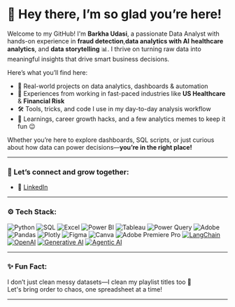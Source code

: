 # 👋 Hey there, I’m so glad you’re here!

Welcome to my GitHub! I'm **Barkha Udasi**, a passionate Data Analyst with hands-on experience in **fraud detection**,**data analytics with AI** **healthcare analytics**, and **data storytelling** 📊. I thrive on turning raw data into meaningful insights that drive smart business decisions.

Here’s what you’ll find here:
- 🧠 Real-world projects on data analytics, dashboards & automation
- 💼 Experiences from working in fast-paced industries like **US Healthcare** & **Financial Risk**
- 🛠️ Tools, tricks, and code I use in my day-to-day analysis workflow
- 🌱 Learnings, career growth hacks, and a few analytics memes to keep it fun 😉

Whether you’re here to explore dashboards, SQL scripts, or just curious about how data can power decisions—**you’re in the right place!**

---

### 🔗 Let’s connect and grow together:
- 💼 [LinkedIn](https://www.linkedin.com/in/barkha-udasi-72365b212)

---

### ⚙️ Tech Stack:
![Python](https://img.shields.io/badge/-Python-3776AB?style=for-the-badge&logo=python&logoColor=white)
![SQL](https://img.shields.io/badge/-SQL-4479A1?style=for-the-badge&logo=mysql&logoColor=white)
![Excel](https://img.shields.io/badge/-Excel-217346?style=for-the-badge&logo=microsoft-excel&logoColor=white)
![Power BI](https://img.shields.io/badge/-Power%20BI-F2C811?style=for-the-badge&logo=powerbi&logoColor=black)
![Tableau](https://img.shields.io/badge/-Tableau-E97627?style=for-the-badge&logo=tableau&logoColor=white)
![Power Query](https://img.shields.io/badge/-Power%20Query-742774?style=for-the-badge&logo=microsoft&logoColor=white)
![Adobe](https://img.shields.io/badge/-Adobe%20Suite-FF0000?style=for-the-badge&logo=adobe&logoColor=white)
![Pandas](https://img.shields.io/badge/-Pandas-150458?style=for-the-badge&logo=pandas&logoColor=white)
![Plotly](https://img.shields.io/badge/-Plotly-3F4F75?style=for-the-badge&logo=plotly&logoColor=white)
![Figma](https://img.shields.io/badge/-Figma-F24E1E?style=for-the-badge&logo=figma&logoColor=white)
![Canva](https://img.shields.io/badge/-Canva-00C4CC?style=for-the-badge&logo=canva&logoColor=white)
![Adobe Premiere Pro](https://img.shields.io/badge/-Premiere%20Pro-9999FF?style=for-the-badge&logo=adobe-premiere-pro&logoColor=white)
[![LangChain](https://img.shields.io/badge/-LangChain-blueviolet?style=for-the-badge)](https://www.langchain.com/)
[![OpenAI](https://img.shields.io/badge/-OpenAI-412991?style=for-the-badge)](https://openai.com/)
[![Generative AI](https://img.shields.io/badge/-Generative%20AI-ff69b4?style=for-the-badge)](https://en.wikipedia.org/wiki/Generative_artificial_intelligence)
[![Agentic AI](https://img.shields.io/badge/-Agentic%20AI-ff8c00?style=for-the-badge)](https://www.langchain.com/use-cases/agents)

---

### ✨ Fun Fact:
I don’t just clean messy datasets—I clean my playlist titles too 🎵  
Let's bring order to chaos, one spreadsheet at a time!

---
